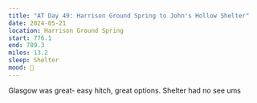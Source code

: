 ```yaml
---
title: "AT Day 49: Harrison Ground Spring to John's Hollow Shelter"
date: 2024-05-21
location: Harrison Ground Spring
start: 776.1
end: 789.3
miles: 13.2
sleep: Shelter
mood: 🙂
---
```

Glasgow was great- easy hitch, great options. Shelter had no see ums